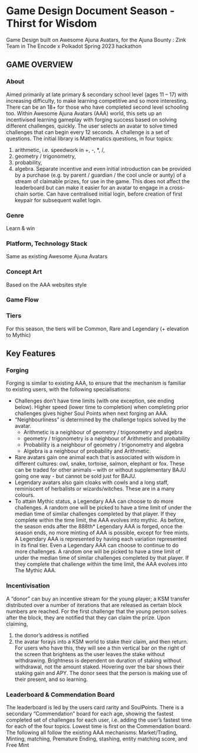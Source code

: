 # Game Design Document Season - Thirst for Wisdom
Game Design built on Awesome Ajuna Avatars, for the Ajuna Bounty : Zink Team in The Encode x Polkadot Spring 2023 hackathon
## GAME OVERVIEW
### About
Aimed primarily at late primary & secondary school level (ages 11 – 17) with increasing difficulty,
to make learning competitive and so more interesting. There can be an 18+ for those who have
completed second level schooling too.
Within Awesome Ajuna Avatars (AAA) world, this sets up an incentivised learning gameplay with
forging success based on solving different challenges, quickly. The user selects an avatar to solve
timed challenges that can begin every 12 seconds. A challenge is a set of questions. The initial
library is Mathematics questions, in four topics:
1) arithmetic, i.e. speedwork in +, -, *, /,
2) geometry / trigonometry,
3) probability,
4) algebra.
Separate incentive and even initial introduction can be provided by a purchase (e.g. by parent /
guardian / the cool uncle or aunty) of a stream of claimable prizes, for use in the game. This does
not affect the leaderboard but can make it easier for an avatar to engage in a cross-chain sortie.
Can have centralised initial login, before creation of first keypair for subsequent wallet login.
### Genre
Learn & win
### Platform, Technology Stack
Same as existing Awesome Ajuna Avatars
### Concept Art
Based on the AAA websites style
### Game Flow
### Tiers
For this season, the tiers will be Common, Rare and Legendary (+ elevation to Mythic)
## Key Features
### Forging
Forging is similar to existing AAA, to ensure that the mechanism is familiar to existing users, with
the following specialisations:
* Challenges don’t have time limits (with one exception, see ending below). Higher speed
(lower time to completion) when completing prior challenges gives higher Soul Points when
next forging an AAA.
* “Neighbourliness” is determined by the challenge topics solved by the avatar.
  * Arithmetic is a neighbour of geometry / trigonometry and algebra
  * geometry / trigonometry is a neighbour of Arithmetic and probability
  * Probability is a neighbour of geometry / trigonometry and algebra
  * Algebra is a neighbour of probability and Arithmetic.
* Rare avatars gain one animal each that is associated with wisdom in different cultures: owl,
snake, tortoise, salmon, elephant or fox. These can be traded for other animals – with or
without supplementary BAJU going one way - but cannot be sold just for BAJU.
* Legendary avatars also gain cloaks with cowls and a long staff, reminiscent of herbalists or
wizards/witches. These are in a many colours.
* To attain Mythic status, a Legendary AAA can choose to do more challenges. A random one
will be picked to have a time limit of under the median time of similar challenges completed
by that player. If they complete within the time limit, the AAA evolves into mythic.
As before, the season ends after the 888th* Legendary AAA is forged, once the season ends, no
more minting of AAA is possible, except for free mints. A Legendary AAA is represented by having
each variation represented in its final tier.
Even a Legendary AAA can choose to continue to do more challenges. A random one will be picked
to have a time limit of under the median time of similar challenges completed by that player. If they
complete that challenge within the time limit, the AAA evolves into The Mythic AAA.
### Incentivisation
A “donor” can buy an incentive stream for the young player; a KSM transfer distributed over a
number of iterations that are released as certain block numbers are reached. For the first challenge
that the young person solves after the block, they are notified that they can claim the prize. Upon
claiming,
1) the donor’s address is notified
2) the avatar forays into a KSM world to stake their claim, and then return. For users who have
this, they will see a thin vertical bar on the right of the screen that brightens as the user leaves the
stake without withdrawing. Brightness is dependent on duration of staking without withdrawal, not
the amount staked. Hovering over the bar shows their staking gain and APY.
The donor sees that the person is making use of their present, and so learning.
### Leaderboard & Commendation Board
The leaderboard is led by the users card rarity and SoulPoints.
There is a secondary “Commendation” board for each age, showing the fastest completed set of
challenges for each user, i.e. adding the user’s fastest time for each of the four topics. Lowest time
is first on the Commendation board.
The following all follow the existing AAA mechanisms: Market/Trading, Minting, matching,
Premature Ending, stashing, entity matching score, and Free Mint
